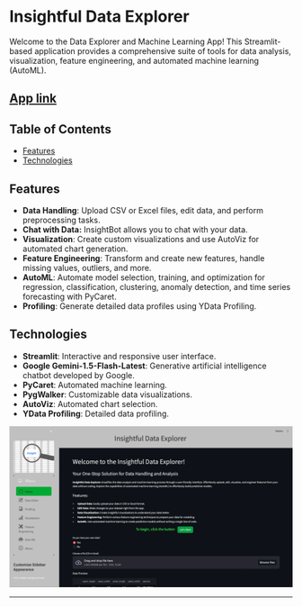 #  Insightful Data Explorer

Welcome to the Data Explorer and Machine Learning App! This Streamlit-based application provides a comprehensive suite of tools for data analysis, visualization, feature engineering, and automated machine learning (AutoML).


## [App link](https://insightful-data-explorer-001.streamlit.app)


## Table of Contents
- [Features](#features)
- [Technologies](#Technologies)


## Features
- **Data Handling**: Upload CSV or Excel files, edit data, and perform preprocessing tasks.
- **Chat with Data:** InsightBot allows you to chat with your data.
- **Visualization**: Create custom visualizations and use AutoViz for automated chart generation.
- **Feature Engineering**: Transform and create new features, handle missing values, outliers, and more.
- **AutoML**: Automate model selection, training, and optimization for regression, classification, clustering, anomaly detection, and time series forecasting with PyCaret.
- **Profiling**: Generate detailed data profiles using YData Profiling.


## Technologies
- **Streamlit**: Interactive and responsive user interface.
- **Google Gemini-1.5-Flash-Latest**: Generative artificial intelligence chatbot developed by Google.
- **PyCaret**: Automated machine learning.
- **PygWalker**: Customizable data visualizations.
- **AutoViz**: Automated chart selection.
- **YData Profiling**: Detailed data profiling.

![App Screenshot](screenshot.png)


---
